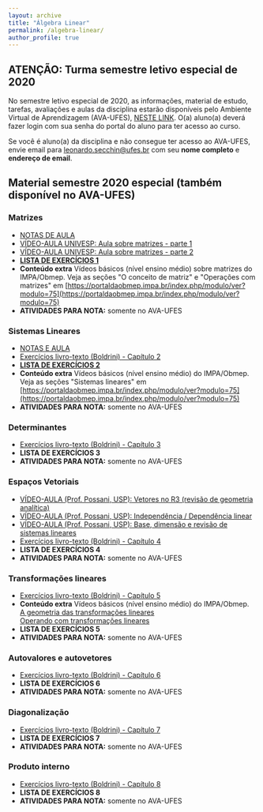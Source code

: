 ```yaml
---
layout: archive
title: "Álgebra Linear"
permalink: /algebra-linear/
author_profile: true
---
```


## ATENÇÃO: Turma semestre letivo especial de 2020

No semestre letivo especial de 2020, as informações, material de estudo, tarefas, avaliações e aulas da disciplina estarão disponíveis pelo Ambiente Virtual de Aprendizagem (AVA-UFES), [NESTE LINK](https://ava.ufes.br/course/view.php?id=15252). O(a) aluno(a) deverá fazer login com sua senha do portal do aluno para ter acesso ao curso.

Se você é aluno(a) da disciplina e não consegue ter acesso ao AVA-UFES, envie email para [leonardo.secchin@ufes.br](mailto:leonardo.secchin@ufes.br) com seu **nome completo** e **endereço de email**.


## Material semestre 2020 especial (também disponível no AVA-UFES)

### Matrizes

- [NOTAS DE AULA](https://leonardosecchin.github.io/files/alglin/notas-1.pdf)
- [VÍDEO-AULA UNIVESP: Aula sobre matrizes - parte 1](https://www.youtube.com/watch?v=r1o7RryS8WM&feature=youtu.be)
- [VÍDEO-AULA UNIVESP: Aula sobre matrizes - parte 2](https://www.youtube.com/watch?v=u4xKswRO4bQ&list=ULD4LDlLNM-W8&index=936)
- [**LISTA DE EXERCÍCIOS 1**](https://drive.google.com/file/d/11PJrb-o1OUIIm6ZtJmguxtODej6nYDZ0/view)
- **Conteúdo extra** Vídeos básicos (nível ensino médio) sobre matrizes do IMPA/Obmep. Veja as seções "O conceito de matriz" e "Operações com matrizes" em [https://portaldaobmep.impa.br/index.php/modulo/ver?modulo=75](https://portaldaobmep.impa.br/index.php/modulo/ver?modulo=75)
- **ATIVIDADES PARA NOTA:** somente no AVA-UFES


### Sistemas Lineares

- [NOTAS E AULA](https://leonardosecchin.github.io/files/alglin/notas-2.pdf)
- [Exercícios livro-texto (Boldrini) - Capítulo 2](https://drive.google.com/file/d/1ul17tDNq1nPVV_0BzAidjyaQ-cR4xQXf/view)
- [**LISTA DE EXERCÍCIOS 2**](https://drive.google.com/file/d/1fD0Gy-kU06uzeIxf2QzkUp12gZCsFTla/view)
- **Conteúdo extra** Vídeos básicos (nível ensino médio) do IMPA/Obmep. Veja as seções "Sistemas lineares" em [https://portaldaobmep.impa.br/index.php/modulo/ver?modulo=75](https://portaldaobmep.impa.br/index.php/modulo/ver?modulo=75)
- **ATIVIDADES PARA NOTA:** somente no AVA-UFES


### Determinantes

- [Exercícios livro-texto (Boldrini) - Capítulo 3](https://drive.google.com/file/d/1FUeuMRqESIm02YMIZ0RQeOCTX8nXXxfK/view)
- **LISTA DE EXERCÍCIOS 3**
- **ATIVIDADES PARA NOTA:** somente no AVA-UFES


### Espaços Vetoriais

- [VÍDEO-AULA (Prof. Possani, USP): Vetores no R3 (revisão de geometria analítica)](https://www.youtube.com/watch?v=-JcQJFNVjaA&list=PLIEzh1OveCVczEZAjhVIVd7Qs-X8ILgnI&index=1)
- [VÍDEO-AULA (Prof. Possani, USP): Independência / Dependência linear](https://www.youtube.com/watch?v=A7hwTnMmW_s&list=PLIEzh1OveCVczEZAjhVIVd7Qs-X8ILgnI&index=2)
- [VÍDEO-AULA (Prof. Possani, USP): Base, dimensão e revisão de sistemas lineares](https://www.youtube.com/watch?v=iaMTWxAS8FA&list=PLIEzh1OveCVczEZAjhVIVd7Qs-X8ILgnI&index=3)
- [Exercícios livro-texto (Boldrini) - Capítulo 4](https://drive.google.com/file/d/1ETwG3qjFQTNNJ5N0p1Uq0XZIbe8_yYFg/view)
- **LISTA DE EXERCÍCIOS 4**
- **ATIVIDADES PARA NOTA:** somente no AVA-UFES


### Transformações lineares

- [Exercícios livro-texto (Boldrini) - Capítulo 5](https://drive.google.com/file/d/1wakryLEheaBS1h_perJST0ecrSPZbx05/view)
- **Conteúdo extra** Vídeos básicos (nível ensino médio) do IMPA/Obmep.  
[A geometria das transformações lineares](https://portaldaobmep.impa.br/index.php/modulo/ver?modulo=203)  
[Operando com transformações lineares](https://portaldaobmep.impa.br/index.php/modulo/ver?modulo=204)
- **LISTA DE EXERCÍCIOS 5**
- **ATIVIDADES PARA NOTA:** somente no AVA-UFES


### Autovalores e autovetores

- [Exercícios livro-texto (Boldrini) - Capítulo 6](https://drive.google.com/file/d/1GfC_zBqSAcCxtxpQNCFz7NbQwdxV3ue-/view)
- **LISTA DE EXERCÍCIOS 6**
- **ATIVIDADES PARA NOTA:** somente no AVA-UFES


### Diagonalização

- [Exercícios livro-texto (Boldrini) - Capítulo 7](https://drive.google.com/file/d/1zTEbIHY4WxS7gvz0QHn8RSUxxny3z1I0/view)
- **LISTA DE EXERCÍCIOS 7**
- **ATIVIDADES PARA NOTA:** somente no AVA-UFES


### Produto interno

- [Exercícios livro-texto (Boldrini) - Capítulo 8](https://drive.google.com/file/d/1yUE7kXYI2QUOs-mfWa5-nO7FXWcdT78g/view)
- **LISTA DE EXERCÍCIOS 8**
- **ATIVIDADES PARA NOTA:** somente no AVA-UFES


<!--## Horários

*   -----

## [Ementa e programa](http://www.matematicaaplicada.saomateus.ufes.br/programas-de-disciplinas-do-dma)

## Texto de referência

*   Boldrini e outros. Álgebra Linear. Editora Harbra.

## Textos Complementares

*   Lay. Álgebra Linear e suas aplicações. LTC.
*   Anton, Rorres. Álgebra Linear com aplicações. 10a edição, Bookman.
*   Steinbruch, Winterle. Álgebra Linear. Pearson.

## Listas de exercícios

*   Lista 1 – Matrizes
*   Lista 2 – Operações elementares, sistemas lineares
*   Lista 3 – Determinantes
*   Lista 4 – Espaços Vetoriais
*   Lista 5 – Transformações
*   Lista 6 – Matrizes de transformações
*   Lista 7 – Autovalores, autovetores, diagonalização
*   Lista 8 – Produto interno, ortogonalização

## ===== Atividades durante o período de suspensão de aulas presenciais =====

Devido à suspensão das aulas presenciais em toda a UFES como forma de prevenção ao corona vírus ([veja comunicado](http://www.ufes.br/conteudo/ufes-suspende-atividades-presenciais-partir-desta-terca-feira-17)), as seguintes tarefas a serem realizadas em casa são sugeridas:

1.  Estudar o capítulo 2 do livro texto (Boldrini e outros. Álgebra Linear. Editora Harbra)
2.  Fazer a [Lista 2 de exercícios](https://drive.google.com/open?id=1HtjXnUbHqvY7UBEb_768obkszc0tN1JT). Nesta lista, há indicação de exercícios do livro texto. Outros exercícios dependem do conceito de “matrizes elementares”, e também de um “processo de inversão de matrizes”. **Estes conteúdos fazem parte da 1a prova**, e encontram-se nas seções 3.8 e 3.9 do livro texto.

Ressalto que é muito importante a realização das tarefas. A propósito, só com estudo você aprenderá e terá sucesso na disciplina, independentemente da situação atual. Eu retomarei esses conteúdos em sala de aula, adequando-os ao calendário.

A qualquer dúvida durante os estudos, podem me enviar um email – secchinleo@gmail.com

## AVALIAÇÕES

*   **1a prova**
    *   Conteúdo: Matrizes, matrizes elementares, sistemas lineares
    *   Data: 31 de março (terça-feira) – A SER REMARCADA POR CONTA DA SUSPENSÃO DAS AULAS
*   **2a prova**
    *   Conteúdo: ———–
    *   Data: ———–
*   **3a prova**
    *   Conteúdo: ———–
    *   Data: ———–
*   **4a prova (?)**
    *   Conteúdo: ———–
    *   Data: 09 de julho (terça-feira)
*   **Prova final**
    *   Conteúdo: toda a matéria
    *   Data: ———–
*   *** RESULTADO PARCIAL ***

## Aplicações da Álgebra Linear

Álgebra Linear aplica-se à uma infinidade de situações!!! Veja abaixo referências com algumas delas.

*   Seções 1.8, 1.9, 4.12, 5.4, 7.4, 9.6 e todo o capítulo 10 do livro “Álgebra Linear com aplicações” (10a edição) de Anton e Rorres. Disponível [neste link](http://www.professores.uff.br/jcolombo/wp-content/uploads/sites/124/2018/08/Algebra_Linear_com_Aplica_10_-Edi_Anton_Rorres.pdf)
*   Seções 1.9, 2.7, 2.8, 4.8, 4.9, 5.6, 5.7, 6.5, 6.6, 6.8, 7.5 do livro “Álgebra Linear e suas aplicações” de David Lay
*   … e no google é fácil de encontrar inúmeras aplicações!!!

## Vídeo-aulas de outras instituições

*   [**Curso de Álgebra Linear I da USP**](https://www.youtube.com/watch?v=-JcQJFNVjaA&list=PLIEzh1OveCVczEZAjhVIVd7Qs-X8ILgnI)
*   [Curso de Álgebra Linear UNIVESP](https://www.youtube.com/watch?v=WsLmdMPU3Rc&list=PLxI8Can9yAHdUtWDKtTA9AmuICNyX9EIr)-->
